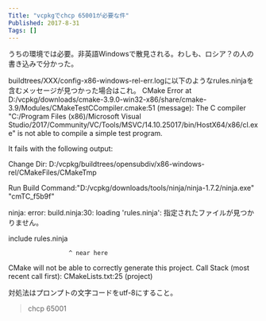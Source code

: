 ```yaml
---
Title: "vcpkgでchcp 65001が必要な件"
Published: 2017-8-31
Tags: []
---
```


うちの環境では必要。非英語Windowsで散見される。わしも、ロシア？の人の書き込みで分かった。

buildtrees/XXX/config-x86-windows-rel-err.logに以下のようなrules.ninjaを含むメッセージが見つかった場合はこれ。
CMake Error at D:/vcpkg/downloads/cmake-3.9.0-win32-x86/share/cmake-3.9/Modules/CMakeTestCCompiler.cmake:51 (message):
  The C compiler "C:/Program Files (x86)/Microsoft Visual
  Studio/2017/Community/VC/Tools/MSVC/14.10.25017/bin/HostX64/x86/cl.exe" is
  not able to compile a simple test program.

  It fails with the following output:

   Change Dir: D:/vcpkg/buildtrees/opensubdiv/x86-windows-rel/CMakeFiles/CMakeTmp

  

  Run Build Command:"D:/vcpkg/downloads/tools/ninja/ninja-1.7.2/ninja.exe"
  "cmTC_f5b9f"

  ninja: error: build.ninja:30: loading 'rules.ninja':
  指定されたファイルが見つかりません。



  


  include rules.ninja



                     ^ near here


  

  

  CMake will not be able to correctly generate this project.
Call Stack (most recent call first):
  CMakeLists.txt:25 (project)

対処法はプロンプトの文字コードをutf-8にすること。
> chcp 65001

